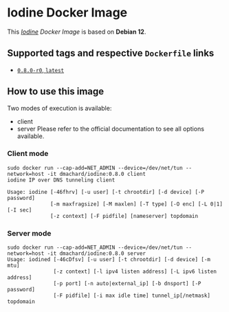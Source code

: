 # Iodine Docker Image 

This *[Iodine](https://code.kryo.se/iodine/) Docker Image* is based on **Debian 12**.

## Supported tags and respective `Dockerfile` links

- [`0.8.0-r0`, `latest`](https://github.com/dmachard/docker-iodine/tree/main/0.8.0)

## How to use this image

Two modes of execution is available:
- client
- server
Please refer to the official documentation to see all options available.

### Client mode

```
sudo docker run --cap-add=NET_ADMIN --device=/dev/net/tun --network=host -it dmachard/iodine:0.8.0 client
iodine IP over DNS tunneling client

Usage: iodine [-46fhrv] [-u user] [-t chrootdir] [-d device] [-P password]
              [-m maxfragsize] [-M maxlen] [-T type] [-O enc] [-L 0|1] [-I sec]
              [-z context] [-F pidfile] [nameserver] topdomain
```

### Server mode

```
sudo docker run --cap-add=NET_ADMIN --device=/dev/net/tun --network=host -it dmachard/iodine:0.8.0 server
Usage: iodined [-46cDfsv] [-u user] [-t chrootdir] [-d device] [-m mtu]
               [-z context] [-l ipv4 listen address] [-L ipv6 listen address]
               [-p port] [-n auto|external_ip] [-b dnsport] [-P password]
               [-F pidfile] [-i max idle time] tunnel_ip[/netmask] topdomain
```

